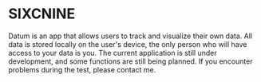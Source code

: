 # SIXCNINE
Datum is an app that allows users to track and visualize their own data. All data is stored locally on the user's device, the only person who will have access to your data is you. The current application is still under development, and some functions are still being planned. If you encounter problems during the test, please contact me.
